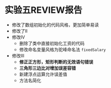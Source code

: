 # 实验五REVIEW报告

 - 修改了数组初始化的代码风格，更加简单易读
 - 修改了II
 - 修改IV
    - 删除了类中直接初始化工资的代码
    - 修改命名变量风格为驼峰命名法 `fixedSalary`
 - 修改III
    - **修正正方形，矩形判断的无效语句错误**
    - **三角形三边比对增加误差容错**
    - 新建浮点运算允许误差值
    - 方法名简化